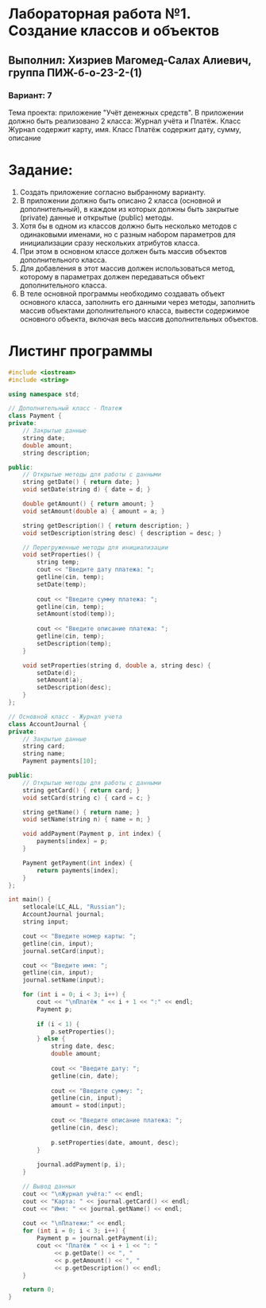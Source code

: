 # Лабораторная работа №1. Создание классов и объектов
## Выполнил: Хизриев Магомед-Салах Алиевич, группа ПИЖ-б-о-23-2-(1)
### Вариант: 7

Тема проекта: приложение "Учёт денежных средств". 
В приложении должно быть реализовано 2 класса: Журнал учёта и Платёж. Класс Журнал содержит карту, имя. Класс Платёж содержит дату, сумму, описание

# Задание:
1. Создать приложение согласно выбранному варианту.
2. В приложении должно быть описано 2 класса (основной и дополнительный), в каждом из которых должны быть закрытые (private) данные и открытые (public) методы.
3. Хотя бы в одном из классов должно быть несколько методов с одинаковыми именами, но с разным набором параметров для инициализации сразу нескольких атрибутов класса.
4. При этом в основном классе должен быть массив объектов дополнительного класса.
5. Для добавления в этот массив должен использоваться метод, которому в параметрах должен передаваться объект дополнительного класса.
6. В теле основной программы необходимо создавать объект основного класса, заполнить его данными через методы, заполнить массив объектами дополнительного класса, вывести содержимое основного объекта, включая весь массив дополнительных объектов.

# Листинг программы 
```cpp
#include <iostream>
#include <string>

using namespace std;

// Дополнительный класс - Платеж
class Payment {
private:
    // Закрытые данные
    string date;
    double amount;
    string description;

public:
    // Открытые методы для работы с данными
    string getDate() { return date; }
    void setDate(string d) { date = d; }

    double getAmount() { return amount; }
    void setAmount(double a) { amount = a; }

    string getDescription() { return description; }
    void setDescription(string desc) { description = desc; }

    // Перегруженные методы для инициализации
    void setProperties() {
        string temp;
        cout << "Введите дату платежа: ";
        getline(cin, temp);
        setDate(temp);
        
        cout << "Введите сумму платежа: ";
        getline(cin, temp);
        setAmount(stod(temp));
        
        cout << "Введите описание платежа: ";
        getline(cin, temp);
        setDescription(temp);
    }

    void setProperties(string d, double a, string desc) {
        setDate(d);
        setAmount(a);
        setDescription(desc);
    }
};

// Основной класс - Журнал учета
class AccountJournal {
private:
    // Закрытые данные
    string card;
    string name;
    Payment payments[10];

public:
    // Открытые методы для работы с данными
    string getCard() { return card; }
    void setCard(string c) { card = c; }

    string getName() { return name; }
    void setName(string n) { name = n; }

    void addPayment(Payment p, int index) {
        payments[index] = p;
    }

    Payment getPayment(int index) {
        return payments[index];
    }
};

int main() {
    setlocale(LC_ALL, "Russian"); 
    AccountJournal journal;
    string input;

    cout << "Введите номер карты: ";
    getline(cin, input);
    journal.setCard(input);

    cout << "Введите имя: ";
    getline(cin, input);
    journal.setName(input);

    for (int i = 0; i < 3; i++) {
        cout << "\nПлатёж " << i + 1 << ":" << endl;
        Payment p;
        
        if (i < 1) {
            p.setProperties();
        } else {
            string date, desc;
            double amount;
            
            cout << "Введите дату: ";
            getline(cin, date);
            
            cout << "Введите сумму: ";
            getline(cin, input);
            amount = stod(input);
            
            cout << "Введите описание платежа: ";
            getline(cin, desc);
            
            p.setProperties(date, amount, desc);
        }
        
        journal.addPayment(p, i);
    }

    // Вывод данных
    cout << "\nЖурнал учёта:" << endl;
    cout << "Карта: " << journal.getCard() << endl;
    cout << "Имя: " << journal.getName() << endl;
    
    cout << "\nПлатежи:" << endl;
    for (int i = 0; i < 3; i++) {
        Payment p = journal.getPayment(i);
        cout << "Платёж " << i + 1 << ": " 
             << p.getDate() << ", " 
             << p.getAmount() << ", " 
             << p.getDescription() << endl;
    }

    return 0;
}
```